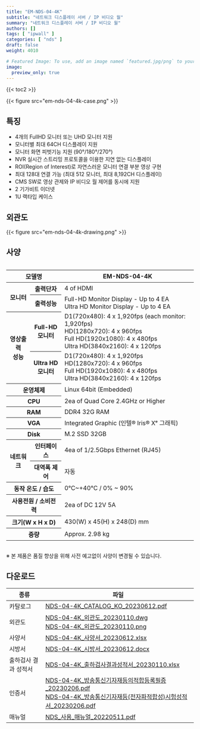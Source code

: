 ```yaml
---
title: "EM-NDS-04-4K"
subtitle: "네트워크 디스플레이 서버 / IP 비디오 월"
summary: "네트워크 디스플레이 서버 / IP 비디오 월"
authors: []
tags: [ "ipwall" ]
categories: [ "nds" ]
draft: false
weight: 4010

# Featured Image: To use, add an image named `featured.jpg/png` to your page's folder.
image:
  preview_only: true
---
```


{{< toc2 >}}

<div class="container">
<div class="row justify-content-center">
<div class="col-sm-6">

{{< figure src="em-nds-04-4k-case.png" >}}

</div>
</div>
</div>

## 특징

- 4개의 FullHD 모니터 또는 UHD 모니터 지원 
- 모니터별 최대 64CH 디스플레이 지원
- 모니터 화면 피벗기능 지원 (90°/180°/270°)
- NVR 실시간 스트리밍 프로토콜을 이용한 지연 없는 디스플레이 
- ROI(Region of Interest)로 자연스러운 모니터 연결 부분 영상 구현
- 최대 128대 연결 가능 (최대 512 모니터, 최대 8,192CH 디스플레이) 
- CMS SW로 영상 관제와 IP 비디오 월 제어를 동시에 지원
- 2 기가비트 이더넷
- 1U 랙타입 케이스

## 외관도

{{< figure src="em-nds-04-4k-drawing.png" >}}

## 사양

<div style="overflow-x: auto">
<table class="spec">
<thead>
<tr>
<th colspan="2">모델명</th>
<th>EM-NDS-04-4K</th>
</tr>
</thead>
<tbody>
<tr>
<th rowspan="2">모니터</th>
<th>출력단자</th>
<td>4 of HDMI</td>
</tr>
<tr>
<th>출력성능</th>
<td>Full-HD Monitor Display - Up to 4 EA<br>Ultra HD Monitor Display - Up to 4 EA</td>
</tr>
<tr>
<th rowspan="2">영상출력<br>성능</th>
<th>Full-HD<br>모니터</th>
<td>D1(720x480): 4 x 1,920fps (each monitor: 1,920fps)<br>
    HD(1280x720): 4 x 960fps<br>
    Full HD(1920x1080): 4 x 480fps<br>
    Ultra HD(3840x2160): 4 x 120fps</td>
</tr>
<tr>
<th>Ultra HD<br>모니터</th>
<td>D1(720x480): 4 x 1,920fps<br>
    HD(1280x720): 4 x 960fps<br>
    Full HD(1920x1080): 4 x 480fps<br>
    Ultra HD(3840x2160): 4 x 120fps</td>
</tr>
<tr>
<th colspan="2">운영체제</th>
<td>Linux 64bit (Embedded)</td>
</tr>
<tr>
<th colspan="2">CPU</th>
<td>2ea of Quad Core 2.4GHz or Higher</td>
</tr>
<tr>
<th colspan="2">RAM</th>
<td>DDR4 32G RAM</td>
</tr>
<tr>
<th colspan="2">VGA</th>
<td>Integrated Graphic (인텔® Iris® Xᵉ 그래픽)</td>
</tr>
<tr>
<th colspan="2">Disk</th>
<td>M.2 SSD 32GB</td>
</tr>
<tr>
<th rowspan="2">네트워크</th>
<th>인터페이스</th>
<td>4ea of 1/2.5Gbps Ethernet (RJ45)</td>
</tr>
<tr>
<th>대역폭 제어</th>
<td>자동</td>
</tr>
<tr>
<th colspan="2">동작 온도 / 습도</th>
<td>0℃~+40℃ / 0% ~ 90%</td>
</tr>
<tr>
<th colspan="2">사용전원 / 소비전력</th>
<td>2ea of DC 12V 5A</td>
</tr>
<tr>
<th colspan="2">크기(W x H x D)</th>
<td>430(W) x 45(H) x 248(D) mm</td>
</tr>
<tr>
<th colspan="2">중량</th>
<td>Approx. 2.98 kg</td>
</tr>
</tbody>
</table>
</div>

※ 본 제품은 품질 향상을 위해 사전 예고없이 사양이 변경될 수 있습니다.

## 다운로드

종류 | 파일
---- | ----
카탈로그 | [NDS-04-4K_CATALOG_KO_20230612.pdf](https://www.emstone.com/data/sales/ko/NDS-04-4K_CATALOG_KO_20230612.pdf)
외관도 | [NDS-04-4K_외관도_20230110.dwg](https://www.emstone.com/data/sales/ko/NDS-04-4K_외관도_20230110.dwg)<br>[NDS-04-4K_외관도_20230110.png](https://www.emstone.com/data/sales/ko/NDS-04-4K_외관도_20230110.png)
사양서 | [NDS-04-4K_사양서_20230612.xlsx](https://www.emstone.com/data/sales/ko/NDS-04-4K_사양서_20230612.xlsx)
시방서 | [NDS-04-4K_시방서_20230612.docx](https://www.emstone.com/data/sales/ko/NDS-04-4K_시방서_20230612.docx)
출하검사 결과 성적서 | [NDS-04-4K_출하검사결과성적서_20230110.xlsx](https://www.emstone.com/data/sales/ko/NDS-04-4K_출하검사결과성적서_20230110.xlsx)
인증서 | [NDS-04-4K_방송통신기자재등의적합등록필증_20230206.pdf](https://www.emstone.com/data/sales/ko/NDS-04-4K_방송통신기자재등의적합등록필증_20230206.pdf)<br>[NDS-04-4K_방송통신기자재등(전자파적합성)시험성적서_20230206.pdf](https://www.emstone.com/data/sales/ko/NDS-04-4K_방송통신기자재등(전자파적합성)시험성적서_20230206.pdf)
매뉴얼 | [NDS_사용_매뉴얼_20220511.pdf](https://www.emstone.com/data/sales/ko/NDS_사용_매뉴얼_20220511.pdf)
